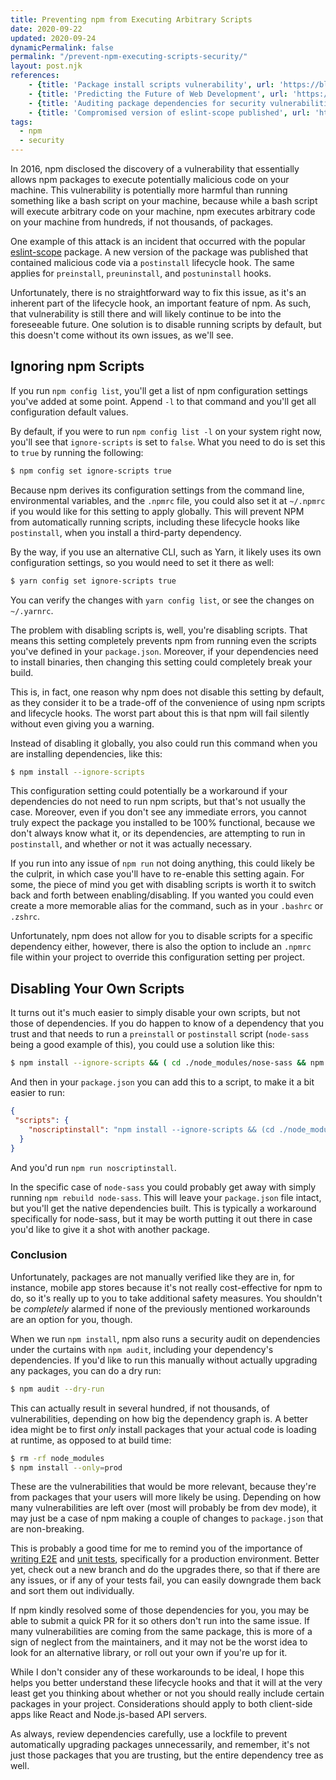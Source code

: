 ```yaml
---
title: Preventing npm from Executing Arbitrary Scripts
date: 2020-09-22
updated: 2020-09-24
dynamicPermalink: false
permalink: "/prevent-npm-executing-scripts-security/"
layout: post.njk
references:
    - {title: 'Package install scripts vulnerability', url: 'https://blog.npmjs.org/post/141702881055/package-install-scripts-vulnerability', note: 'npm blog'}
    - {title: 'Predicting the Future of Web Development', url: 'https://www.youtube.com/watch?v=24tQRwIRP_w'}
    - {title: 'Auditing package dependencies for security vulnerabilities', url: 'https://docs.npmjs.com/auditing-package-dependencies-for-security-vulnerabilities', note: 'npm blog'}
    - {title: 'Compromised version of eslint-scope published', url: 'https://status.npmjs.org/incidents/dn7c1fgrr7ng', note: 'npm Incident Report'}
tags:
  - npm
  - security
---
```


In 2016, npm disclosed the discovery of a vulnerability that essentially allows npm packages to execute potentially malicious code on your machine. This vulnerability is potentially more harmful than running something like a bash script on your machine, because while a bash script will execute arbitrary code on your machine, npm executes arbitrary code on your machine from hundreds, if not thousands, of packages.

One example of this attack is an incident that occurred with the popular <a href="https://www.npmjs.com/package/eslint-scope" rel="nofollow" target="_blank">eslint-scope</a> package. A new version of the package was published that contained malicious code via a `postinstall` lifecycle hook. The same applies for `preinstall`, `preuninstall`, and `postuninstall` hooks.

Unfortunately, there is no straightforward way to fix this issue, as it's an inherent part of the lifecycle hook, an important feature of npm. As such, that vulnerability is still there and will likely continue to be into the foreseeable future. One solution is to disable running scripts by default, but this doesn't come without its own issues, as we'll see.

## Ignoring npm Scripts

If you run `npm config list`, you'll get a list of npm configuration settings you've added at some point. Append `-l` to that command and you'll get all configuration default values.

By default, if you were to run `npm config list -l` on your system right now, you'll see that `ignore-scripts` is set to `false`. What you need to do is set this to `true` by running the following:

```bash
$ npm config set ignore-scripts true
```

Because npm derives its configuration settings from the command line, environmental variables, and the `.npmrc` file, you could also set it at `~/.npmrc` if you would like for this setting to apply globally. This will prevent NPM from automatically running scripts, including these lifecycle hooks like `postinstall`, when you install a third-party dependency.

By the way, if you use an alternative CLI, such as Yarn, it likely uses its own configuration settings, so you would need to set it there as well:

```bash
$ yarn config set ignore-scripts true
```

You can verify the changes with `yarn config list`, or see the changes on `~/.yarnrc`. 

The problem with disabling scripts is, well, you're disabling scripts. That means this setting completely prevents npm from running even the scripts you've defined in your `package.json`. Moreover, if your dependencies need to install binaries, then changing this setting could completely break your build.

This is, in fact, one reason why npm does not disable this setting by default, as they consider it to be a trade-off of the convenience of using npm scripts and lifecycle hooks. The worst part about this is that npm will fail silently without even giving you a warning.

Instead of disabling it globally, you also could run this command when you are installing dependencies, like this:

```bash
$ npm install --ignore-scripts
```

This configuration setting could potentially be a workaround if your dependencies do not need to run npm scripts, but that's not usually the case. Moreover, even if you don't see any immediate errors, you cannot truly expect the package you installed to be 100% functional, because we don't always know what it, or its dependencies, are attempting to run in `postinstall`, and whether or not it was actually necessary.

If you run into any issue of `npm run` not doing anything, this could likely be the culprit, in which case you'll have to re-enable this setting again. For some, the piece of mind you get with disabling scripts is worth it to switch back and forth between enabling/disabling. If you wanted you could even create a more memorable alias for the command, such as in your `.bashrc` or `.zshrc`.

Unfortunately, npm does not allow for you to disable scripts for a specific dependency either, however, there is also the option to include an `.npmrc` file within your project to override this configuration setting per project.

## Disabling Your Own Scripts

It turns out it's much easier to simply disable your own scripts, but not those of dependencies. If you do happen to know of a dependency that you trust and that needs to run a `preinstall` or `postinstall` script (`node-sass` being a good example of this), you could use a solution like this:

```bash
$ npm install --ignore-scripts && ( cd ./node_modules/nose-sass && npm run install )
```

And then in your `package.json` you can add this to a script, to make it a bit easier to run:

```json
{
 "scripts": {
    "noscriptinstall": "npm install --ignore-scripts && (cd ./node_modules/nose-sass && npm run install)"
  }
}
```

And you'd run `npm run noscriptinstall`.

In the specific case of `node-sass` you could probably get away with simply running `npm rebuild node-sass`. This will leave your `package.json` file intact, but you'll get the native dependencies built. This is typically a workaround specifically for node-sass, but it may be worth putting it out there in case you'd like to give it a shot with another package.

### Conclusion

Unfortunately, packages are not manually verified like they are in, for instance, mobile app stores because it's not really cost-effective for npm to do, so it's really up to you to take additional safety measures. You shouldn't be _completely_ alarmed if none of the previously mentioned workarounds are an option for you, though.

When we run `npm install`, npm also runs a security audit on dependencies under the curtains with `npm audit`, including your dependency's dependencies. If you'd like to run this manually without actually upgrading any packages, you can do a dry run:

```bash
$ npm audit --dry-run
```

This can actually result in several hundred, if not thousands, of vulnerabilities, depending on how big the dependency graph is. A better idea might be to first _only_ install packages that your actual code is loading at runtime, as opposed to at build time:

```bash
$ rm -rf node_modules
$ npm install --only=prod
```

These are the vulnerabilities that would be more relevant, because they're from packages that your users will more likely be using. Depending on how many vulnerabilities are left over (most will probably be from dev mode), it may just be a case of npm making a couple of changes to `package.json` that are non-breaking.

This is probably a good time for me to remind you of the importance of [writing E2E](https://www.nerdycode.com/e2e-testing-react-cypress/) and [unit tests](https://www.nerdycode.com/unit-testing-react-guide/), specifically for a production environment. Better yet, check out a new branch and do the upgrades there, so that if there are any issues, or if any of your tests fail, you can easily downgrade them back and sort them out individually. 

If npm kindly resolved some of those dependencies for you, you may be able to submit a quick PR for it so others don't run into the same issue. If many vulnerabilities are coming from the same package, this is more of a sign of neglect from the maintainers, and it may not be the worst idea to look for an alternative library, or roll out your own if you're up for it.

While I don't consider any of these workarounds to be ideal, I hope this helps you better understand these lifecycle hooks and that it will at the very least get you thinking about whether or not you should really include certain packages in your project. Considerations should apply to both client-side apps like React and Node.js-based API servers.

As always, review dependencies carefully, use a lockfile to prevent automatically upgrading packages unnecessarily, and remember, it's not just those packages that you are trusting, but the entire dependency tree as well.
